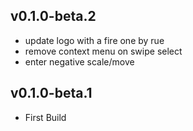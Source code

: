 ## v0.1.0-beta.2
- update logo with a fire one by rue
- remove context menu on swipe select
- enter negative scale/move
## v0.1.0-beta.1
- First Build